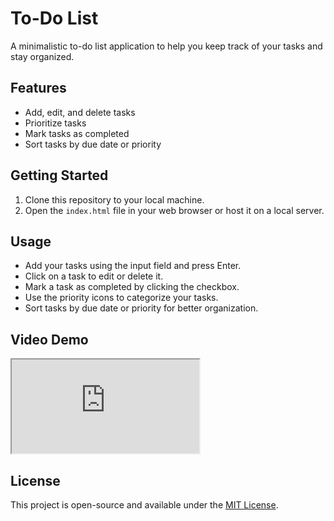 # To-Do List

A minimalistic to-do list application to help you keep track of your tasks and stay organized.

## Features

- Add, edit, and delete tasks
- Prioritize tasks
- Mark tasks as completed
- Sort tasks by due date or priority

## Getting Started

1. Clone this repository to your local machine.
2. Open the `index.html` file in your web browser or host it on a local server.

## Usage

- Add your tasks using the input field and press Enter.
- Click on a task to edit or delete it.
- Mark a task as completed by clicking the checkbox.
- Use the priority icons to categorize your tasks.
- Sort tasks by due date or priority for better organization.

## Video Demo

<iframe src="https://drive.google.com/file/d/1oPXPmbSN6RiF2JQ0rOv3j7N9RJyi5eAR/preview" ></iframe>

## License

This project is open-source and available under the [MIT License](LICENSE).
